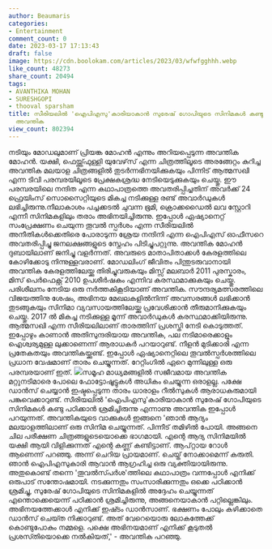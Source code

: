 ```yaml
---
author: Beaumaris
categories:
- Entertainment
comment_count: 0
date: 2023-03-17 17:13:43
draft: false
image: https://cdn.boolokam.com/articles/2023/03/wfwfgghhh.webp
like_count: 48273
share_count: 20494
tags:
- AVANTHIKA MOHAN
- SURESHGOPI
- thooval sparsham
title: സീരിയലില്‍ 'ഐപിഎസു'കാരിയാകാൻ സുരേഷ് ഗോപിയുടെ സിനിമകള്‍ കണ്ടു പഠിക്കാൻ ശ്രമിച്ചിരുന്നെന്ന്
  അവന്തിക
view_count: 802394
---
```


നടിയും മോഡലുമാണ് പ്രിയങ്ക മോഹൻ എന്നും അറിയപ്പെടുന്ന അവന്തിക മോഹൻ. യക്ഷി, ഫെയ്ത്ത്ഫുള്ളി യുവേഴ്‌സ് എന്ന ചിത്രത്തിലൂടെ അരങ്ങേറ്റം കുറിച്ച അവന്തിക മലയാള ചിത്രങ്ങളിൽ തുടർ‌ന്നഭിനയിക്കുകയും പിന്നിട് ആത്മസഖി എന്ന ടിവി പരമ്പരയിലൂടെ പ്രേക്ഷകശ്രദ്ധ നേടിയെടുക്കുകയും ചെയ്തു. ഈ പരമ്പരയിലെ നന്ദിത എന്ന കഥാപാത്രത്തെ അവതരിപ്പിച്ചതിന് അവർക്ക് 24 ഫ്രെയിംസ് സൊസൈറ്റിയുടെ മികച്ച നടിക്കുള്ള രണ്ട് അവാർഡുകൾ ലഭിച്ചിരുന്നു.നീലാകാശം പച്ചക്കടൽ ചുവന്ന ഭൂമി, ക്രൊക്കഡൈൽ ലവ സ്റ്റോറി എന്നീ സിനിമകളിലും തരാം അഭിനയിച്ചിരുന്നു. ഇപ്പോൾ ഏഷ്യാനെറ്റ് സംപ്രേക്ഷണം ചെയുന്ന തൂവൽ സ്പർശം എന്ന സീരിയലിൽ അനീതികൾക്കെതിരെ പോരാടുന്ന ശ്രേയ നന്ദിനി എന്ന ഐപിഎസ് ഓഫീസറെ അവതരിപ്പിച്ചു ജനലക്ഷങ്ങളുടെ സ്നേഹം പിടിച്ചുപറ്റുന്നു. അവന്തിക മോഹൻ ദുബായിലാണ് ജനിച്ചു വളർന്നത്. അവരുടെ മാതാപിതാക്കൾ കേരളത്തിലെ കോഴിക്കോടു നിന്നുള്ളവരാണ്. മോഡലിംഗ് ജീവിതം പിന്തുടരുവാനായി അവന്തിക കേരളത്തിലേയ്ക്കു തിരിച്ചുവരുകയും മിസ്സ് മലബാർ 2011 പുരസ്കാരം, മിസ് പെർഫെക്റ്റ് 2010 ഉപശീർഷകം എന്നിവ കരസ്ഥമാക്കുകയും ചെയ്തു. പരിശീലനം നേടിയ ഒരു നർത്തകികൂടിയാണ് അവന്തിക. സൗന്ദര്യമത്സരത്തിലെ വിജയത്തിനു ശേഷം, അഭിനയ മേഖലകളിൽനിന്ന് അവസരങ്ങൾ ലഭിക്കാൻ തുടങ്ങുകയും സിനിമാ വ്യവസായത്തിലേയ്ക്കു പ്രവേശിക്കാൻ തീരുമാനിക്കുകയും ചെയ്തു. 2017 ൽ മികച്ച നടിക്കുള്ള മൂന്ന് അവാർഡുകൾ കരസ്ഥമാക്കിയിരുന്നു. ആത്മസഖി എന്ന സീരിയലിലാണ് താരത്തിന് പ്രശസ്തി നേടി കൊടുത്തത്. ഇപ്പോഴും കാണാൻ അതിസുന്ദരിയായ അവന്തിക, പല നടിമാരെക്കാളും ഐശ്വര്യമുള്ള ലുക്കാണെന്ന് ആരാധകർ പറയാറുണ്ട്. നീളൻ മുടിക്കാരി എന്ന പ്രതേകതയും അവന്തികയ്ക്കുണ്ട്. ഇപ്പോൾ ഏഷ്യാനെറ്റിലെ തൂവൽസ്പർശത്തിലെ പ്രധാന വേഷമാണ് താരം ചെയ്യുന്നത്. റേറ്റിംഗിൽ ഏറെ മുന്നിലുള്ള ഒരു പരമ്പരയാണ് ഇത്. ![](https://cdn.boolokam.com/articles/2023/03/wfwfgghhh.webp)സമൂഹ മാധ്യമങ്ങളിൽ സജീവമായ അവന്തിക മറ്റുനടിമാരെ പോലെ ഫോട്ടോഷൂട്ടുകൾ അധികം ചെയ്യുന്ന ഒരാളല്ല. പക്ഷേ ഡാൻസ് ചെയ്യാൻ ഇഷ്ടപ്പെടുന്ന താരം ധാരാളം റീൽസുകൾ ആരാധകരുമായി പങ്കുവെക്കാറുണ്ട്. സീരിയലില്‍ 'ഐപിഎസു'കാരിയാകാൻ സുരേഷ് ഗോപിയുടെ സിനിമകള്‍ കണ്ടു പഠിക്കാൻ ശ്രമിച്ചിരുന്നു എന്നാണു അവന്തിക ഇപ്പോൾ പറയുന്നത്. അവന്തികയുടെ വാക്കുകൾ ഇങ്ങനെ 'ഞാൻ ആദ്യം മലയാളത്തിലാണ് ഒരു സിനിമ ചെയ്യുന്നത്. പിന്നീട് തമിഴിൽ പോയി. അങ്ങനെ ചില പരീക്ഷണ ചിത്രങ്ങളുടെയൊക്കെ ഭാഗമായി. എന്റെ ആദ്യ സിനിമയിൽ യക്ഷി ആയി വിളിക്കുന്നത് എന്റെ കണ്ണ് കണ്ടിട്ടാണ്. ആപ്റ്റായ റോൾ ആണെന്ന് പറഞ്ഞു. അന്ന് ചെറിയ പ്രായമാണ്. ചെയ്ത് നോക്കാമെന്ന് കരുതി. ഞാൻ ഐപിഎസുകാരി ആവാൻ ആഗ്രഹിച്ച ഒരു വ്യക്തിയായിരുന്നു. അതുകൊണ്ട് തന്നെ 'തൂവൽസ്‍പർശ'ത്തിലെ കഥാപാത്രം വന്നപ്പോൾ എനിക്ക് ഒരുപാട് സന്തോഷമായി. നടക്കുന്നതും സംസാരിക്കുന്നതും ഒക്കെ പഠിക്കാൻ ശ്രമിച്ചു, സുരേഷ് ഗോപിയുടെ സിനിമകളിൽ അദ്ദേഹം ചെയ്യുന്നത് എന്തൊക്കെയെന്ന് പഠിക്കാൻ ശ്രമിച്ചിരുന്നു, അങ്ങനെയാകാൻ പറ്റില്ലെങ്കിലും. അഭിനയത്തേക്കാൾ എനിക്ക് ഇഷ്‍ടം ഡാൻസാണ്. ഭക്ഷണം പോലും കഴിക്കാതെ ഡാൻസ് ചെയ്‍ത നിക്കാറുണ്ട്. അത് വേറെയൊരു ലോകത്തേക്ക് കൊണ്ടുപോകും നമ്മളെ. പക്ഷെ അഭിനയമാണ് എനിക്ക് കൂടുതൽ പ്രശസ്‍തിയൊക്കെ നൽകിയത്,' - അവന്തിക പറഞ്ഞു. &nbsp;
